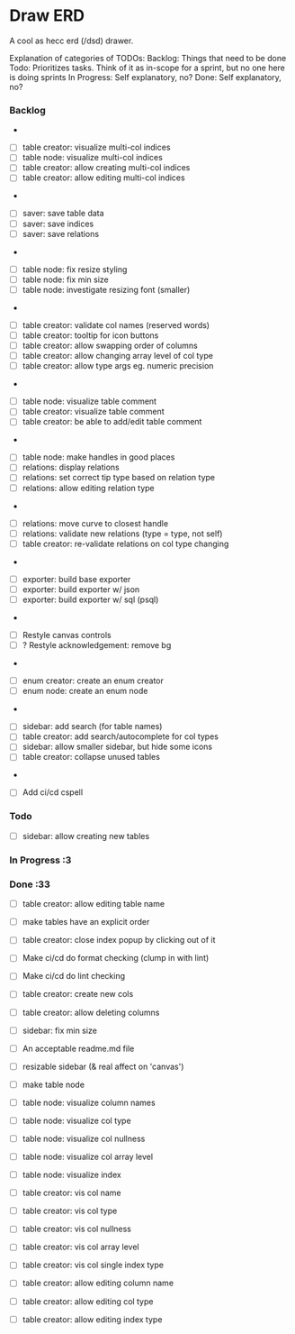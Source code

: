 # Draw ERD

A cool as hecc erd (/dsd) drawer.

Explanation of categories of TODOs:
Backlog: Things that need to be done
Todo: Prioritizes tasks. Think of it as in-scope for a sprint, but no one here is doing sprints
In Progress: Self explanatory, no?
Done: Self explanatory, no?

### Backlog

- <!-- Multi-Col indices -->  
- [ ] table creator: visualize multi-col indices  
- [ ] table node: visualize multi-col indices  
- [ ] table creator: allow creating multi-col indices  
- [ ] table creator: allow editing multi-col indices  
- <!-- Saver -->  
- [ ] saver: save table data  
- [ ] saver: save indices  
- [ ] saver: save relations  
- <!-- Table Node Styling -->  
- [ ] table node: fix resize styling  
- [ ] table node: fix min size  
- [ ] table node: investigate resizing font (smaller)  
- <!-- Table Creator improvements -->  
- [ ] table creator: validate col names (reserved words)  
- [ ] table creator: tooltip for icon buttons  
- [ ] table creator: allow swapping order of columns  
- [ ] table creator: allow changing array level of col type  
- [ ] table creator: allow type args eg. numeric precision  
- <!-- Table Comment -->  
- [ ] table node: visualize table comment  
- [ ] table creator: visualize table comment  
- [ ] table creator: be able to add/edit table comment  
- <!-- Relation Support -->  
- [ ] table node: make handles in good places  
- [ ] relations: display relations  
- [ ] relations: set correct tip type based on relation type  
- [ ] relations: allow editing relation type  
- <!-- Relations improvements -->  
- [ ] relations: move curve to closest handle  
- [ ] relations: validate new relations (type = type, not self)  
- [ ] table creator: re-validate relations on col type changing  
- <!-- Exporter -->  
- [ ] exporter: build base exporter  
- [ ] exporter: build exporter w/ json  
- [ ] exporter: build exporter w/ sql (psql)  
- <!-- Styling -->  
- [ ] Restyle canvas controls  
- [ ] ? Restyle acknowledgement: remove bg  
- <!-- Enum Support -->  
- [ ] enum creator: create an enum creator  
- [ ] enum node: create an enum node  
- <!-- Table Creator Improvements part 2 -->  
- [ ] sidebar: add search (for table names)  
- [ ] table creator: add search/autocomplete for col types  
- [ ] sidebar: allow smaller sidebar, but hide some icons  
- [ ] table creator: collapse unused tables  
- <!-- Lint/CICD Stuff -->  
- [ ] Add ci/cd cspell  

### Todo

- [ ] sidebar: allow creating new tables  

### In Progress :3


### Done :33

- [ ] table creator: allow editing table name  
- [ ] make tables have an explicit order
- [ ] table creator: close index popup by clicking out of it  
- [ ] Make ci/cd do format checking (clump in with lint)  
- [ ] Make ci/cd do lint checking  
- [ ] table creator: create new cols  
- [ ] table creator: allow deleting columns  
- [ ] sidebar: fix min size  
- [ ] An acceptable readme.md file  
- [ ] resizable sidebar (& real affect on 'canvas')  
- [ ] make table node  
- [ ] table node: visualize column names  
- [ ] table node: visualize col type  
- [ ] table node: visualize col nullness  
- [ ] table node: visualize col array level  
- [ ] table node: visualize index  
- [ ] table creator: vis col name  
- [ ] table creator: vis col type  
- [ ] table creator: vis col nullness  
- [ ] table creator: vis col array level  
- [ ] table creator: vis col single index type  
- [ ] table creator: allow editing column name  
- [ ] table creator: allow editing col type  
- [ ] table creator: allow editing index type  

